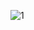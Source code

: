 
![1](https://user-images.githubusercontent.com/51047310/162459239-c9f79a7d-48aa-4678-bce2-ad138f0abe21.png)

